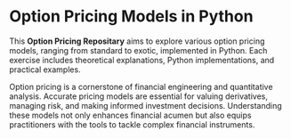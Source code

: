 # Option Pricing Models in Python

This **Option Pricing Repositary** aims to explore various option pricing models, ranging from standard to exotic, implemented in Python. Each exercise includes theoretical explanations, Python implementations, and practical examples.

Option pricing is a cornerstone of financial engineering and quantitative analysis. Accurate pricing models are essential for valuing derivatives, managing risk, and making informed investment decisions. Understanding these models not only enhances financial acumen but also equips practitioners with the tools to tackle complex financial instruments.
